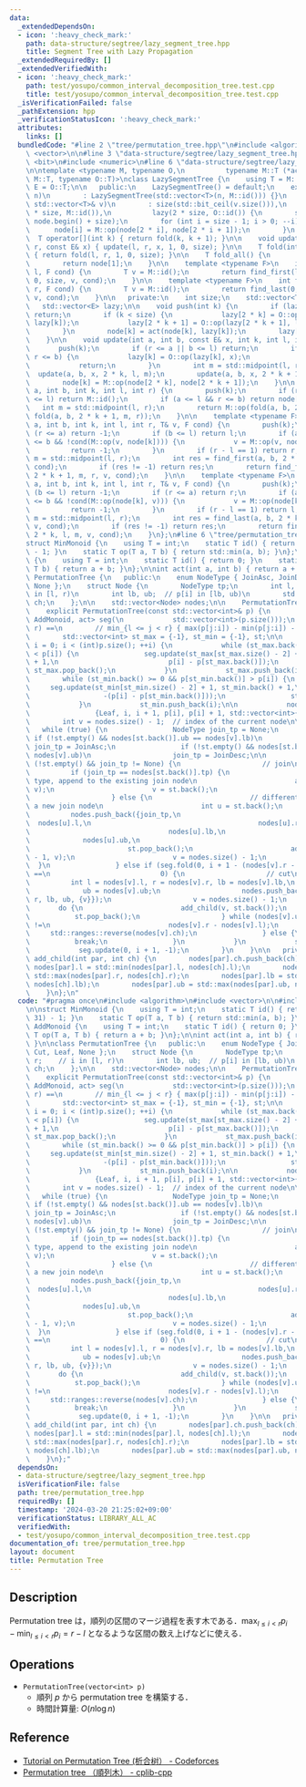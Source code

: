 ```yaml
---
data:
  _extendedDependsOn:
  - icon: ':heavy_check_mark:'
    path: data-structure/segtree/lazy_segment_tree.hpp
    title: Segment Tree with Lazy Propagation
  _extendedRequiredBy: []
  _extendedVerifiedWith:
  - icon: ':heavy_check_mark:'
    path: test/yosupo/common_interval_decomposition_tree.test.cpp
    title: test/yosupo/common_interval_decomposition_tree.test.cpp
  _isVerificationFailed: false
  _pathExtension: hpp
  _verificationStatusIcon: ':heavy_check_mark:'
  attributes:
    links: []
  bundledCode: "#line 2 \"tree/permutation_tree.hpp\"\n#include <algorithm>\n#include\
    \ <vector>\n\n#line 3 \"data-structure/segtree/lazy_segment_tree.hpp\"\n#include\
    \ <bit>\n#include <numeric>\n#line 6 \"data-structure/segtree/lazy_segment_tree.hpp\"\
    \n\ntemplate <typename M, typename O,\n          typename M::T (*act)(typename\
    \ M::T, typename O::T)>\nclass LazySegmentTree {\n    using T = M::T;\n    using\
    \ E = O::T;\n\n   public:\n    LazySegmentTree() = default;\n    explicit LazySegmentTree(int\
    \ n)\n        : LazySegmentTree(std::vector<T>(n, M::id())) {}\n    explicit LazySegmentTree(const\
    \ std::vector<T>& v)\n        : size(std::bit_ceil(v.size())),\n          node(2\
    \ * size, M::id()),\n          lazy(2 * size, O::id()) {\n        std::ranges::copy(v,\
    \ node.begin() + size);\n        for (int i = size - 1; i > 0; --i) {\n      \
    \      node[i] = M::op(node[2 * i], node[2 * i + 1]);\n        }\n    }\n\n  \
    \  T operator[](int k) { return fold(k, k + 1); }\n\n    void update(int l, int\
    \ r, const E& x) { update(l, r, x, 1, 0, size); }\n\n    T fold(int l, int r)\
    \ { return fold(l, r, 1, 0, size); }\n\n    T fold_all() {\n        push(1);\n\
    \        return node[1];\n    }\n\n    template <typename F>\n    int find_first(int\
    \ l, F cond) {\n        T v = M::id();\n        return find_first(l, size, 1,\
    \ 0, size, v, cond);\n    }\n\n    template <typename F>\n    int find_last(int\
    \ r, F cond) {\n        T v = M::id();\n        return find_last(0, r, 1, 0, size,\
    \ v, cond);\n    }\n\n   private:\n    int size;\n    std::vector<T> node;\n \
    \   std::vector<E> lazy;\n\n    void push(int k) {\n        if (lazy[k] == O::id())\
    \ return;\n        if (k < size) {\n            lazy[2 * k] = O::op(lazy[2 * k],\
    \ lazy[k]);\n            lazy[2 * k + 1] = O::op(lazy[2 * k + 1], lazy[k]);\n\
    \        }\n        node[k] = act(node[k], lazy[k]);\n        lazy[k] = O::id();\n\
    \    }\n\n    void update(int a, int b, const E& x, int k, int l, int r) {\n \
    \       push(k);\n        if (r <= a || b <= l) return;\n        if (a <= l &&\
    \ r <= b) {\n            lazy[k] = O::op(lazy[k], x);\n            push(k);\n\
    \            return;\n        }\n        int m = std::midpoint(l, r);\n      \
    \  update(a, b, x, 2 * k, l, m);\n        update(a, b, x, 2 * k + 1, m, r);\n\
    \        node[k] = M::op(node[2 * k], node[2 * k + 1]);\n    }\n\n    T fold(int\
    \ a, int b, int k, int l, int r) {\n        push(k);\n        if (r <= a || b\
    \ <= l) return M::id();\n        if (a <= l && r <= b) return node[k];\n     \
    \   int m = std::midpoint(l, r);\n        return M::op(fold(a, b, 2 * k, l, m),\
    \ fold(a, b, 2 * k + 1, m, r));\n    }\n\n    template <typename F>\n    int find_first(int\
    \ a, int b, int k, int l, int r, T& v, F cond) {\n        push(k);\n        if\
    \ (r <= a) return -1;\n        if (b <= l) return l;\n        if (a <= l && r\
    \ <= b && !cond(M::op(v, node[k]))) {\n            v = M::op(v, node[k]);\n  \
    \          return -1;\n        }\n        if (r - l == 1) return r;\n        int\
    \ m = std::midpoint(l, r);\n        int res = find_first(a, b, 2 * k, l, m, v,\
    \ cond);\n        if (res != -1) return res;\n        return find_first(a, b,\
    \ 2 * k + 1, m, r, v, cond);\n    }\n\n    template <typename F>\n    int find_last(int\
    \ a, int b, int k, int l, int r, T& v, F cond) {\n        push(k);\n        if\
    \ (b <= l) return -1;\n        if (r <= a) return r;\n        if (a <= l && r\
    \ <= b && !cond(M::op(node[k], v))) {\n            v = M::op(node[k], v);\n  \
    \          return -1;\n        }\n        if (r - l == 1) return l;\n        int\
    \ m = std::midpoint(l, r);\n        int res = find_last(a, b, 2 * k + 1, m, r,\
    \ v, cond);\n        if (res != -1) return res;\n        return find_last(a, b,\
    \ 2 * k, l, m, v, cond);\n    }\n};\n#line 6 \"tree/permutation_tree.hpp\"\n\n\
    struct MinMonoid {\n    using T = int;\n    static T id() { return (1u << 31)\
    \ - 1; }\n    static T op(T a, T b) { return std::min(a, b); }\n};\n\nstruct AddMonoid\
    \ {\n    using T = int;\n    static T id() { return 0; }\n    static T op(T a,\
    \ T b) { return a + b; }\n};\n\nint act(int a, int b) { return a + b; }\n\nclass\
    \ PermutationTree {\n   public:\n    enum NodeType { JoinAsc, JoinDesc, Cut, Leaf,\
    \ None };\n    struct Node {\n        NodeType tp;\n        int l, r;    // i\
    \ in [l, r)\n        int lb, ub;  // p[i] in [lb, ub)\n        std::vector<int>\
    \ ch;\n    };\n\n    std::vector<Node> nodes;\n\n    PermutationTree() = default;\n\
    \    explicit PermutationTree(const std::vector<int>& p) {\n        LazySegmentTree<MinMonoid,\
    \ AddMonoid, act> seg(\n            std::vector<int>(p.size()));\n        // seg.fold(l,\
    \ r) ==\n        // min_{l <= j < r} { max(p[j:i]) - min(p[j:i]) - (i - j) }\n\
    \        std::vector<int> st_max = {-1}, st_min = {-1}, st;\n\n        for (int\
    \ i = 0; i < (int)p.size(); ++i) {\n            while (st_max.back() >= 0 && p[st_max.back()]\
    \ < p[i]) {\n                seg.update(st_max[st_max.size() - 2] + 1, st_max.back()\
    \ + 1,\n                           p[i] - p[st_max.back()]);\n               \
    \ st_max.pop_back();\n            }\n            st_max.push_back(i);\n\n    \
    \        while (st_min.back() >= 0 && p[st_min.back()] > p[i]) {\n           \
    \     seg.update(st_min[st_min.size() - 2] + 1, st_min.back() + 1,\n         \
    \                  -(p[i] - p[st_min.back()]));\n                st_min.pop_back();\n\
    \            }\n            st_min.push_back(i);\n\n            nodes.push_back(\n\
    \                {Leaf, i, i + 1, p[i], p[i] + 1, std::vector<int>{}});\n    \
    \        int v = nodes.size() - 1;  // index of the current node\n\n         \
    \   while (true) {\n                NodeType join_tp = None;\n               \
    \ if (!st.empty() && nodes[st.back()].ub == nodes[v].lb)\n                   \
    \ join_tp = JoinAsc;\n                if (!st.empty() && nodes[st.back()].lb ==\
    \ nodes[v].ub)\n                    join_tp = JoinDesc;\n\n                if\
    \ (!st.empty() && join_tp != None) {\n                    // join\n          \
    \          if (join_tp == nodes[st.back()].tp) {\n                        // same\
    \ type, append to the existing join node\n                        add_child(st.back(),\
    \ v);\n                        v = st.back();\n                        st.pop_back();\n\
    \                    } else {\n                        // different type, create\
    \ a new join node\n                        int u = st.back();\n              \
    \          nodes.push_back({join_tp,\n                                       \
    \  nodes[u].l,\n                                         nodes[u].r,\n       \
    \                                  nodes[u].lb,\n                            \
    \             nodes[u].ub,\n                                         {u}});\n\
    \                        st.pop_back();\n                        add_child(nodes.size()\
    \ - 1, v);\n                        v = nodes.size() - 1;\n                  \
    \  }\n                } else if (seg.fold(0, i + 1 - (nodes[v].r - nodes[v].l))\
    \ ==\n                           0) {\n                    // cut\n          \
    \          int l = nodes[v].l, r = nodes[v].r, lb = nodes[v].lb,\n           \
    \             ub = nodes[v].ub;\n                    nodes.push_back({Cut, l,\
    \ r, lb, ub, {v}});\n                    v = nodes.size() - 1;\n             \
    \       do {\n                        add_child(v, st.back());\n             \
    \           st.pop_back();\n                    } while (nodes[v].ub - nodes[v].lb\
    \ !=\n                             nodes[v].r - nodes[v].l);\n               \
    \     std::ranges::reverse(nodes[v].ch);\n                } else {\n         \
    \           break;\n                }\n            }\n            st.push_back(v);\n\
    \            seg.update(0, i + 1, -1);\n        }\n    }\n\n   private:\n    void\
    \ add_child(int par, int ch) {\n        nodes[par].ch.push_back(ch);\n       \
    \ nodes[par].l = std::min(nodes[par].l, nodes[ch].l);\n        nodes[par].r =\
    \ std::max(nodes[par].r, nodes[ch].r);\n        nodes[par].lb = std::min(nodes[par].lb,\
    \ nodes[ch].lb);\n        nodes[par].ub = std::max(nodes[par].ub, nodes[ch].ub);\n\
    \    }\n};\n"
  code: "#pragma once\n#include <algorithm>\n#include <vector>\n\n#include \"../data-structure/segtree/lazy_segment_tree.hpp\"\
    \n\nstruct MinMonoid {\n    using T = int;\n    static T id() { return (1u <<\
    \ 31) - 1; }\n    static T op(T a, T b) { return std::min(a, b); }\n};\n\nstruct\
    \ AddMonoid {\n    using T = int;\n    static T id() { return 0; }\n    static\
    \ T op(T a, T b) { return a + b; }\n};\n\nint act(int a, int b) { return a + b;\
    \ }\n\nclass PermutationTree {\n   public:\n    enum NodeType { JoinAsc, JoinDesc,\
    \ Cut, Leaf, None };\n    struct Node {\n        NodeType tp;\n        int l,\
    \ r;    // i in [l, r)\n        int lb, ub;  // p[i] in [lb, ub)\n        std::vector<int>\
    \ ch;\n    };\n\n    std::vector<Node> nodes;\n\n    PermutationTree() = default;\n\
    \    explicit PermutationTree(const std::vector<int>& p) {\n        LazySegmentTree<MinMonoid,\
    \ AddMonoid, act> seg(\n            std::vector<int>(p.size()));\n        // seg.fold(l,\
    \ r) ==\n        // min_{l <= j < r} { max(p[j:i]) - min(p[j:i]) - (i - j) }\n\
    \        std::vector<int> st_max = {-1}, st_min = {-1}, st;\n\n        for (int\
    \ i = 0; i < (int)p.size(); ++i) {\n            while (st_max.back() >= 0 && p[st_max.back()]\
    \ < p[i]) {\n                seg.update(st_max[st_max.size() - 2] + 1, st_max.back()\
    \ + 1,\n                           p[i] - p[st_max.back()]);\n               \
    \ st_max.pop_back();\n            }\n            st_max.push_back(i);\n\n    \
    \        while (st_min.back() >= 0 && p[st_min.back()] > p[i]) {\n           \
    \     seg.update(st_min[st_min.size() - 2] + 1, st_min.back() + 1,\n         \
    \                  -(p[i] - p[st_min.back()]));\n                st_min.pop_back();\n\
    \            }\n            st_min.push_back(i);\n\n            nodes.push_back(\n\
    \                {Leaf, i, i + 1, p[i], p[i] + 1, std::vector<int>{}});\n    \
    \        int v = nodes.size() - 1;  // index of the current node\n\n         \
    \   while (true) {\n                NodeType join_tp = None;\n               \
    \ if (!st.empty() && nodes[st.back()].ub == nodes[v].lb)\n                   \
    \ join_tp = JoinAsc;\n                if (!st.empty() && nodes[st.back()].lb ==\
    \ nodes[v].ub)\n                    join_tp = JoinDesc;\n\n                if\
    \ (!st.empty() && join_tp != None) {\n                    // join\n          \
    \          if (join_tp == nodes[st.back()].tp) {\n                        // same\
    \ type, append to the existing join node\n                        add_child(st.back(),\
    \ v);\n                        v = st.back();\n                        st.pop_back();\n\
    \                    } else {\n                        // different type, create\
    \ a new join node\n                        int u = st.back();\n              \
    \          nodes.push_back({join_tp,\n                                       \
    \  nodes[u].l,\n                                         nodes[u].r,\n       \
    \                                  nodes[u].lb,\n                            \
    \             nodes[u].ub,\n                                         {u}});\n\
    \                        st.pop_back();\n                        add_child(nodes.size()\
    \ - 1, v);\n                        v = nodes.size() - 1;\n                  \
    \  }\n                } else if (seg.fold(0, i + 1 - (nodes[v].r - nodes[v].l))\
    \ ==\n                           0) {\n                    // cut\n          \
    \          int l = nodes[v].l, r = nodes[v].r, lb = nodes[v].lb,\n           \
    \             ub = nodes[v].ub;\n                    nodes.push_back({Cut, l,\
    \ r, lb, ub, {v}});\n                    v = nodes.size() - 1;\n             \
    \       do {\n                        add_child(v, st.back());\n             \
    \           st.pop_back();\n                    } while (nodes[v].ub - nodes[v].lb\
    \ !=\n                             nodes[v].r - nodes[v].l);\n               \
    \     std::ranges::reverse(nodes[v].ch);\n                } else {\n         \
    \           break;\n                }\n            }\n            st.push_back(v);\n\
    \            seg.update(0, i + 1, -1);\n        }\n    }\n\n   private:\n    void\
    \ add_child(int par, int ch) {\n        nodes[par].ch.push_back(ch);\n       \
    \ nodes[par].l = std::min(nodes[par].l, nodes[ch].l);\n        nodes[par].r =\
    \ std::max(nodes[par].r, nodes[ch].r);\n        nodes[par].lb = std::min(nodes[par].lb,\
    \ nodes[ch].lb);\n        nodes[par].ub = std::max(nodes[par].ub, nodes[ch].ub);\n\
    \    }\n};"
  dependsOn:
  - data-structure/segtree/lazy_segment_tree.hpp
  isVerificationFile: false
  path: tree/permutation_tree.hpp
  requiredBy: []
  timestamp: '2024-03-20 21:25:02+09:00'
  verificationStatus: LIBRARY_ALL_AC
  verifiedWith:
  - test/yosupo/common_interval_decomposition_tree.test.cpp
documentation_of: tree/permutation_tree.hpp
layout: document
title: Permutation Tree
---
```


## Description

Permutation tree は，順列の区間のマージ過程を表す木である．$\max_{l\leq i < r} p_i - \min_{l\leq i < r} p_i = r - l$ となるような区間の数え上げなどに使える．

## Operations

- `PermutationTree(vector<int> p)`
    - 順列 $p$ から permutation tree を構築する．
    - 時間計算量: $O(n\log n)$

## Reference

- [Tutorial on Permutation Tree (析合树） - Codeforces](https://codeforces.com/blog/entry/78898)
- [Permutation tree （順列木） - cplib-cpp](https://hitonanode.github.io/cplib-cpp/other_algorithms/permutation_tree.hpp.html)



